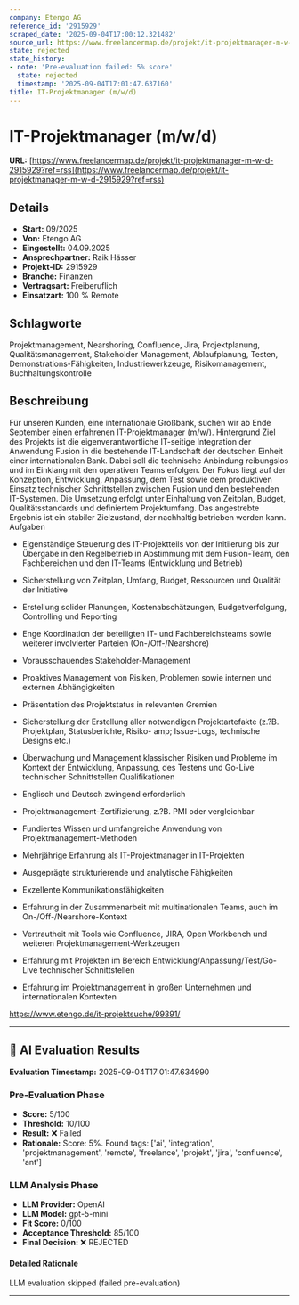 ```yaml
---
company: Etengo AG
reference_id: '2915929'
scraped_date: '2025-09-04T17:00:12.321482'
source_url: https://www.freelancermap.de/projekt/it-projektmanager-m-w-d-2915929?ref=rss
state: rejected
state_history:
- note: 'Pre-evaluation failed: 5% score'
  state: rejected
  timestamp: '2025-09-04T17:01:47.637160'
title: IT-Projektmanager (m/w/d)
---
```



# IT-Projektmanager (m/w/d)
**URL:** [https://www.freelancermap.de/projekt/it-projektmanager-m-w-d-2915929?ref=rss](https://www.freelancermap.de/projekt/it-projektmanager-m-w-d-2915929?ref=rss)
## Details
- **Start:** 09/2025
- **Von:** Etengo AG
- **Eingestellt:** 04.09.2025
- **Ansprechpartner:** Raik Hässer
- **Projekt-ID:** 2915929
- **Branche:** Finanzen
- **Vertragsart:** Freiberuflich
- **Einsatzart:** 100
                                                % Remote

## Schlagworte
Projektmanagement, Nearshoring, Confluence, Jira, Projektplanung, Qualitätsmanagement, Stakeholder Management, Ablaufplanung, Testen, Demonstrations-Fähigkeiten, Industriewerkzeuge, Risikomanagement, Buchhaltungskontrolle

## Beschreibung
Für unseren Kunden, eine internationale Großbank, suchen wir ab Ende September einen erfahrenen IT-Projektmanager (m/w/).
Hintergrund
Ziel des Projekts ist die eigenverantwortliche IT-seitige Integration der Anwendung Fusion in die bestehende IT-Landschaft der deutschen Einheit einer internationalen Bank. Dabei soll die technische Anbindung reibungslos und im Einklang mit den operativen Teams erfolgen.
Der Fokus liegt auf der Konzeption, Entwicklung, Anpassung, dem Test sowie dem produktiven Einsatz technischer Schnittstellen zwischen Fusion und den bestehenden IT-Systemen. Die Umsetzung erfolgt unter Einhaltung von Zeitplan, Budget, Qualitätsstandards und definiertem Projektumfang. Das angestrebte Ergebnis ist ein stabiler Zielzustand, der nachhaltig betrieben werden kann.
Aufgaben

- Eigenständige Steuerung des IT-Projektteils von der Initiierung bis zur Übergabe in den Regelbetrieb in Abstimmung mit dem Fusion-Team, den Fachbereichen und den IT-Teams (Entwicklung und Betrieb)
- Sicherstellung von Zeitplan, Umfang, Budget, Ressourcen und Qualität der Initiative
- Erstellung solider Planungen, Kostenabschätzungen, Budgetverfolgung, Controlling und Reporting
- Enge Koordination der beteiligten IT- und Fachbereichsteams sowie weiterer involvierter Parteien (On-/Off-/Nearshore)
- Vorausschauendes Stakeholder-Management
- Proaktives Management von Risiken, Problemen sowie internen und externen Abhängigkeiten
- Präsentation des Projektstatus in relevanten Gremien
- Sicherstellung der Erstellung aller notwendigen Projektartefakte (z.?B. Projektplan, Statusberichte, Risiko- amp; Issue-Logs, technische Designs etc.)
- Überwachung und Management klassischer Risiken und Probleme im Kontext der Entwicklung, Anpassung, des Testens und Go-Live technischer Schnittstellen
Qualifikationen

- Englisch und Deutsch zwingend erforderlich
- Projektmanagement-Zertifizierung, z.?B. PMI oder vergleichbar
- Fundiertes Wissen und umfangreiche Anwendung von Projektmanagement-Methoden
- Mehrjährige Erfahrung als IT-Projektmanager in IT-Projekten
- Ausgeprägte strukturierende und analytische Fähigkeiten
- Exzellente Kommunikationsfähigkeiten
- Erfahrung in der Zusammenarbeit mit multinationalen Teams, auch im On-/Off-/Nearshore-Kontext
- Vertrautheit mit Tools wie Confluence, JIRA, Open Workbench und weiteren Projektmanagement-Werkzeugen
- Erfahrung mit Projekten im Bereich Entwicklung/Anpassung/Test/Go-Live technischer Schnittstellen
- Erfahrung im Projektmanagement in großen Unternehmen und internationalen Kontexten

https://www.etengo.de/it-projektsuche/99391/

---

## 🤖 AI Evaluation Results

**Evaluation Timestamp:** 2025-09-04T17:01:47.634990

### Pre-Evaluation Phase
- **Score:** 5/100
- **Threshold:** 10/100
- **Result:** ❌ Failed
- **Rationale:** Score: 5%. Found tags: ['ai', 'integration', 'projektmanagement', 'remote', 'freelance', 'projekt', 'jira', 'confluence', 'ant']

### LLM Analysis Phase
- **LLM Provider:** OpenAI
- **LLM Model:** gpt-5-mini
- **Fit Score:** 0/100
- **Acceptance Threshold:** 85/100
- **Final Decision:** ❌ REJECTED

#### Detailed Rationale
LLM evaluation skipped (failed pre-evaluation)

---
